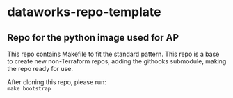 # dataworks-repo-template

## Repo for the python image used for AP

This repo contains Makefile to fit the standard pattern.
This repo is a base to create new non-Terraform repos, adding the githooks submodule, making the repo ready for use.

After cloning this repo, please run:  
`make bootstrap`
